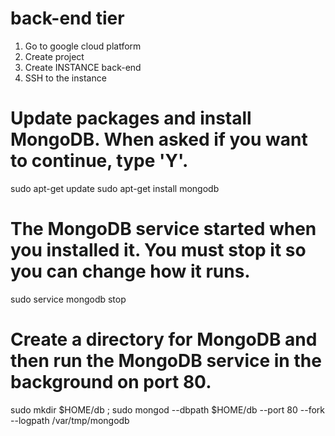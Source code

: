 # back-end tier

1. Go to google cloud platform
2. Create project
3. Create INSTANCE back-end
4. SSH to the instance

# Update packages and install MongoDB. When asked if you want to continue, type 'Y'.

sudo apt-get update
sudo apt-get install mongodb

# The MongoDB service started when you installed it. You must stop it so you can change how it runs.

sudo service mongodb stop

# Create a directory for MongoDB and then run the MongoDB service in the background on port 80.

sudo mkdir $HOME/db ; sudo mongod --dbpath $HOME/db --port 80 --fork \
--logpath /var/tmp/mongodb
